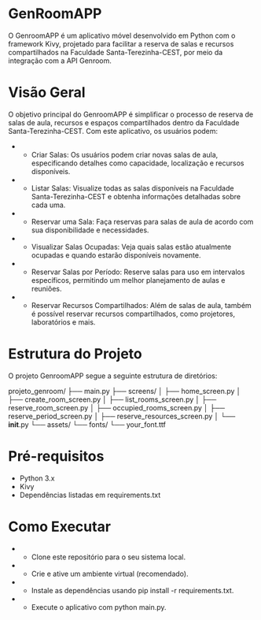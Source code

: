 # GenRoomAPP
O GenroomAPP é um aplicativo móvel desenvolvido em Python com o framework Kivy, projetado para facilitar a reserva de salas e recursos compartilhados na Faculdade Santa-Terezinha-CEST, por meio da integração com a API Genroom.

# Visão Geral
O objetivo principal do GenroomAPP é simplificar o processo de reserva de salas de aula, recursos e espaços compartilhados dentro da Faculdade Santa-Terezinha-CEST. Com este aplicativo, os usuários podem:
* - Criar Salas: Os usuários podem criar novas salas de aula, especificando detalhes como capacidade, localização e recursos disponíveis.
* - Listar Salas: Visualize todas as salas disponíveis na Faculdade Santa-Terezinha-CEST e obtenha informações detalhadas sobre cada uma.
* - Reservar uma Sala: Faça reservas para salas de aula de acordo com sua disponibilidade e necessidades.
* - Visualizar Salas Ocupadas: Veja quais salas estão atualmente ocupadas e quando estarão disponíveis novamente.
* - Reservar Salas por Período: Reserve salas para uso em intervalos específicos, permitindo um melhor planejamento de aulas e reuniões.
* - Reservar Recursos Compartilhados: Além de salas de aula, também é possível reservar recursos compartilhados, como projetores, laboratórios e mais.

# Estrutura do Projeto
O projeto GenroomAPP segue a seguinte estrutura de diretórios:

projeto_genroom/
├── main.py
├── screens/
│   ├── home_screen.py
│   ├── create_room_screen.py
│   ├── list_rooms_screen.py
│   ├── reserve_room_screen.py
│   ├── occupied_rooms_screen.py
│   ├── reserve_period_screen.py
│   ├── reserve_resources_screen.py
│   └── __init__.py
└── assets/
    └── fonts/
        └── your_font.ttf
# Pré-requisitos
* Python 3.x
* Kivy
* Dependências listadas em requirements.txt

# Como Executar
* - Clone este repositório para o seu sistema local.
* - Crie e ative um ambiente virtual (recomendado).
* - Instale as dependências usando pip install -r requirements.txt.
* - Execute o aplicativo com python main.py.



